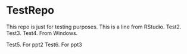 # TestRepo
This repo is just for testing purposes.
This is a line from RStudio.
Test2.
Test3.
Test4. From Windows.

Test5. For ppt2
Test6. For ppt3